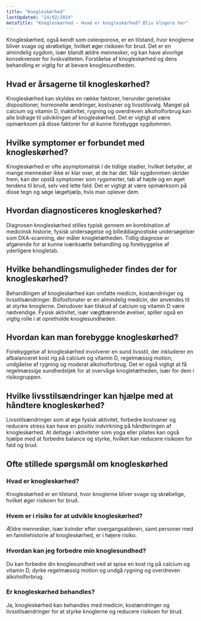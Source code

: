 ```yaml
---
title: "Knogleskørhed"
lastUpdated: "24/02/2024"
metaTitle: "Knogleskørhed – Hvad er knogleskørhed? Bliv klogere her"
---
```


Knogleskørhed, også kendt som osteoporose, er en tilstand, hvor knoglerne bliver svage og skrøbelige, hvilket øger risikoen for brud. Det er en almindelig sygdom, især blandt ældre mennesker, og kan have alvorlige konsekvenser for livskvaliteten. Forståelse af knogleskørhed og dens behandling er vigtig for at bevare knoglesundheden.

## Hvad er årsagerne til knogleskørhed?

Knogleskørhed kan skyldes en række faktorer, herunder genetiske dispositioner, hormonelle ændringer, kostvaner og livsstilsvalg. Mangel på calcium og vitamin D, inaktivitet, rygning og overdreven alkoholforbrug kan alle bidrage til udviklingen af knogleskørhed. Det er vigtigt at være opmærksom på disse faktorer for at kunne forebygge sygdommen.

## Hvilke symptomer er forbundet med knogleskørhed?

Knogleskørhed er ofte asymptomatisk i de tidlige stadier, hvilket betyder, at mange mennesker ikke er klar over, at de har det. Når sygdommen skrider frem, kan der opstå symptomer som rygsmerter, tab af højde og en øget tendens til brud, selv ved lette fald. Det er vigtigt at være opmærksom på disse tegn og søge lægehjælp, hvis man oplever dem.

## Hvordan diagnosticeres knogleskørhed?

Diagnosen knogleskørhed stilles typisk gennem en kombination af medicinsk historie, fysisk undersøgelse og billeddiagnostiske undersøgelser som DXA-scanning, der måler knogletætheden. Tidlig diagnose er afgørende for at kunne iværksætte behandling og forebyggelse af yderligere knogletab.

## Hvilke behandlingsmuligheder findes der for knogleskørhed?

Behandlingen af knogleskørhed kan omfatte medicin, kostændringer og livsstilsændringer. Bisfosfonater er en almindelig medicin, der anvendes til at styrke knoglerne. Derudover kan tilskud af calcium og vitamin D være nødvendige. Fysisk aktivitet, især vægtbærende øvelser, spiller også en vigtig rolle i at opretholde knoglesundheden.

## Hvordan kan man forebygge knogleskørhed?

Forebyggelse af knogleskørhed involverer en sund livsstil, der inkluderer en afbalanceret kost rig på calcium og vitamin D, regelmæssig motion, undgåelse af rygning og moderat alkoholforbrug. Det er også vigtigt at få regelmæssige sundhedstjek for at overvåge knogletætheden, især for dem i risikogruppen.

## Hvilke livsstilsændringer kan hjælpe med at håndtere knogleskørhed?

Livsstilsændringer som at øge fysisk aktivitet, forbedre kostvaner og reducere stress kan have en positiv indvirkning på håndteringen af knogleskørhed. At deltage i aktiviteter som yoga eller pilates kan også hjælpe med at forbedre balance og styrke, hvilket kan reducere risikoen for fald og brud.

## Ofte stillede spørgsmål om knogleskørhed

### Hvad er knogleskørhed?

Knogleskørhed er en tilstand, hvor knoglerne bliver svage og skrøbelige, hvilket øger risikoen for brud.

### Hvem er i risiko for at udvikle knogleskørhed?

Ældre mennesker, især kvinder efter overgangsalderen, samt personer med en familiehistorie af knogleskørhed, er i højere risiko.

### Hvordan kan jeg forbedre min knoglesundhed?

Du kan forbedre din knoglesundhed ved at spise en kost rig på calcium og vitamin D, dyrke regelmæssig motion og undgå rygning og overdreven alkoholforbrug.

### Er knogleskørhed behandles?

Ja, knogleskørhed kan behandles med medicin, kostændringer og livsstilsændringer for at styrke knoglerne og reducere risikoen for brud.